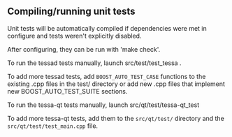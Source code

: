 Compiling/running unit tests
------------------------------------

Unit tests will be automatically compiled if dependencies were met in configure
and tests weren't explicitly disabled.

After configuring, they can be run with 'make check'.

To run the tessad tests manually, launch src/test/test_tessa .

To add more tessad tests, add `BOOST_AUTO_TEST_CASE` functions to the existing
.cpp files in the test/ directory or add new .cpp files that
implement new BOOST_AUTO_TEST_SUITE sections.

To run the tessa-qt tests manually, launch src/qt/test/tessa-qt_test

To add more tessa-qt tests, add them to the `src/qt/test/` directory and
the `src/qt/test/test_main.cpp` file.
